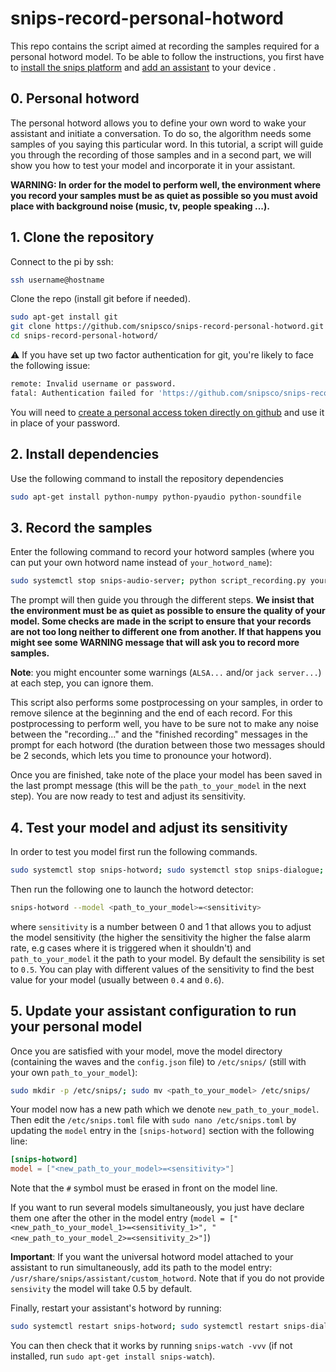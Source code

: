 # snips-record-personal-hotword

This repo contains the script aimed at recording the samples required for a personal hotword model. To be able to follow the instructions, you first have to [install the snips platform](https://github.com/snipsco/snips-platform-documentation/wiki/1.-Setup-the-Snips-Voice-Platform) and [add an assistant](https://github.com/snipsco/snips-platform-documentation/wiki/2.-Create-an-assistant-using-an-existing-bundle) to your device .

## 0. Personal hotword
The personal hotword allows you to define your own word to wake your assistant and initiate a conversation. To do so, the algorithm needs some samples of you saying this particular word. In this tutorial, a script will guide you through the recording of those samples and in a second part, we will show you how to test your model and incorporate it in your assistant.

**WARNING: In order for the model to perform well, the environment where you record your samples must be as quiet as possible so you must avoid place with background noise (music, tv, people speaking ...).**

## 1. Clone the repository

Connect to the pi by ssh:

```bash
ssh username@hostname
```

Clone the repo (install git before if needed).

```bash
sudo apt-get install git
git clone https://github.com/snipsco/snips-record-personal-hotword.git
cd snips-record-personal-hotword/
```

⚠ If you have set up two factor authentication for git, you're likely to face the following issue:

```bash
remote: Invalid username or password.
fatal: Authentication failed for 'https://github.com/snipsco/snips-record-personal-hotword.git/'
```
You will need to [create a personal access token directly on github](https://help.github.com/articles/creating-a-personal-access-token-for-the-command-line/) and use it in place of your password.

## 2. Install dependencies
Use the following command to install the repository dependencies

```bash
sudo apt-get install python-numpy python-pyaudio python-soundfile
```

## 3. Record the samples

Enter the following command to record your hotword samples (where you can put your own hotword name instead of `your_hotword_name`):

```bash
sudo systemctl stop snips-audio-server; python script_recording.py your_hotword_name
```
 
The prompt will then guide you through the different steps. **We insist that the environment must 
be as quiet as possible to ensure the quality of your model. Some checks are made in the script to ensure that your records are not too long neither to different one from another. If that happens you might see some WARNING message that will ask you to record more samples.**

**Note**: you might encounter some warnings (`ALSA...` and/or `jack server...`) at each step, you can ignore them.

This script also performs some postprocessing on your samples, in order to remove silence at the beginning and the end of each record. 
For this postprocessing to perform well, you have to be sure not to make any noise between the 
"recording..." and the "finished recording" messages in the prompt for each hotword (the duration between those two messages should be 2 seconds, 
which lets you time to pronounce your hotword). 

Once you are finished, take note of the place your model has been saved in the last prompt message (this will be the `path_to_your_model` in the next step). You are now ready to test and adjust its sensitivity.

## 4. Test your model and adjust its sensitivity

In order to test you model first run the following commands.

```bash
sudo systemctl stop snips-hotword; sudo systemctl stop snips-dialogue; sudo systemctl start snips-audio-server;
```

Then run the following one to launch the hotword detector:

```bash
snips-hotword --model <path_to_your_model>=<sensitivity>
```


where `sensitivity` is a number between 0 and 1 that allows you to adjust the model sensitivity (the higher the sensitivity the higher the false alarm rate, e.g cases where it is triggered when it shouldn't) and `path_to_your_model` it the path to your model. By default the sensibility is set to `0.5`. You can play with different values of the sensitivity to find the best value for your model (usually between `0.4` and `0.6`).

## 5. Update your assistant configuration to run your personal model

Once you are satisfied with your model, move the model directory (containing the waves and the `config.json` file) to `/etc/snips/` (still with your own `path_to_your_model`):

```bash
sudo mkdir -p /etc/snips/; sudo mv <path_to_your_model> /etc/snips/
```

Your model now has a new path which we denote `new_path_to_your_model`. Then edit the `/etc/snips.toml` file  with `sudo nano /etc/snips.toml` by updating the `model` entry in the `[snips-hotword]` section with the following line:

```toml
[snips-hotword]
model = ["<new_path_to_your_model>=<sensitivity>"]
```

Note that the `#` symbol must be erased in front on the model line.


 If you want to run several models simultaneously, you just have declare them one after the other in the model entry (`model = ["<new_path_to_your_model_1>=<sensitivity_1>", "<new_path_to_your_model_2>=<sensitivity_2>"]`)


**Important**: If you want the universal hotword model attached to your assistant to run simultaneously, add its path to the model entry: `/usr/share/snips/assistant/custom_hotword`.
Note that if you do not provide `sensivity` the model will take 0.5 by default.

Finally, restart your assistant's hotword by running:

```bash
sudo systemctl restart snips-hotword; sudo systemctl restart snips-dialogue
```
 You can then check that it works by running ```snips-watch -vvv``` (if not installed, run ```sudo apt-get install snips-watch```).